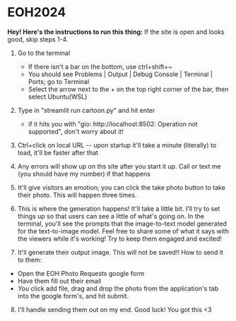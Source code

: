 # EOH2024

**Hey! Here's the instructions to run this thing:**
If the site is open and looks good, skip steps 1-4.
1. Go to the terminal
    - If there isn't a bar on the bottom,  use ctrl+shift+~
    - You should see Problems | Output | Debug Console | Terminal | Ports; go to Terminal
    - Select the arrow next to the + on the top right corner of the bar, then select Ubuntu(WSL)
2. Type in "streamlit run cartoon.py" and hit enter
    - if it hits you with "gio: http://localhost:8502: Operation not supported", don't worry about it!
3. Ctrl+click on local URL -- upon startup it'll take a minute (literally) to load, it'll be faster after that
4. Any errors will show up on ths site after you start it up. Call or text me (you should have my number) if that happens

5. It'll give visitors an emotion; you can click the take photo button to take their photo. This will happen three times.
6. This is where the generation happens! It'll take a little bit. I'll try to set things up so that users can see a little of what's going on. In the terminal, you'll see the prompts that the image-to-text model generated for the text-to-image model. Feel free to share some of what it says with the viewers while it's working! Try to keep them engaged and excited!
7. It'll generate their output image. This will not be saved!! How to send it to them:
 - Open the EOH Photo Requests google form
 - Have them fill out their email
 - *You* click add file, drag and drop the photo from the application's tab into the google form's, and hit submit.
8. I'll handle sending them out on my end. Good luck! You got this <3